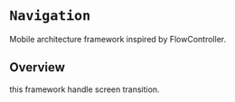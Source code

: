 # ``Navigation``

Mobile architecture framework inspired by FlowController.

## Overview

this framework handle screen transition.
